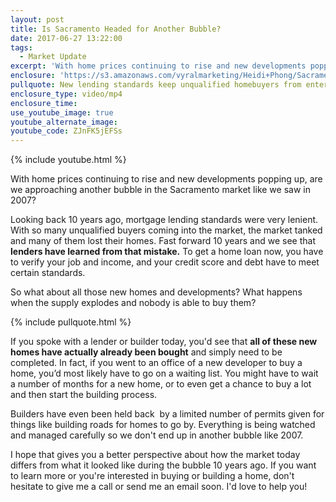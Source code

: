 ```yaml
---
layout: post
title: Is Sacramento Headed for Another Bubble?
date: 2017-06-27 13:22:00
tags:
  - Market Update
excerpt: 'With home prices continuing to rise and new developments popping up, are we approaching another bubble in the Sacramento market like we saw in 2007?'
enclosure: 'https://s3.amazonaws.com/vyralmarketing/Heidi+Phong/Sacramento+Real+Estate-+Are+we+in+another+real+estate+bubble%253F.mp4'
pullquote: New lending standards keep unqualified homebuyers from entering the market like 2007.
enclosure_type: video/mp4
enclosure_time:
use_youtube_image: true
youtube_alternate_image:
youtube_code: ZJnFK5jEFSs
---
```



{% include youtube.html %}

With home prices continuing to rise and new developments popping up, are we approaching another bubble in the Sacramento market like we saw in 2007?

Looking back 10 years ago, mortgage lending standards were very lenient. With so many unqualified buyers coming into the market, the market tanked and many of them lost their homes. Fast forward 10 years and we see that **lenders have learned from that mistake.** To get a home loan now, you have to verify your job and income, and your credit score and debt have to meet certain standards.

So what about all those new homes and developments? What happens when the supply explodes and nobody is able to buy them?

{% include pullquote.html %}

If you spoke with a lender or builder today, you'd see that **all of these new homes have actually already been bought** and simply need to be completed. In fact, if you went to an office of a new developer to buy a home, you’d most likely have to go on a waiting list. You might have to wait a number of months for a new home, or to even get a chance to buy a lot and then start the building process.

Builders have even been held back  by a limited number of permits given for things like building roads for homes to go by. Everything is being watched and managed carefully so we don't end up in another bubble like 2007.

I hope that gives you a better perspective about how the market today differs from what it looked like during the bubble 10 years ago. If you want to learn more or you're interested in buying or building a home, don't hesitate to give me a call or send me an email soon. I'd love to help you!